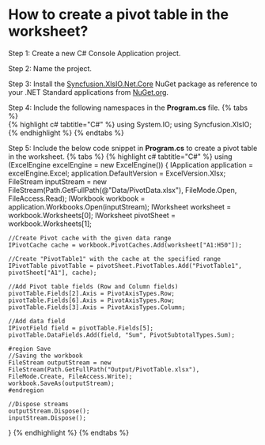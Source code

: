 # How to create a pivot table in the worksheet?

Step 1: Create a new C# Console Application project.

Step 2: Name the project.

Step 3: Install the [Syncfusion.XlsIO.Net.Core](https://www.nuget.org/packages/Syncfusion.XlsIO.Net.Core) NuGet package as reference to your .NET Standard applications from [NuGet.org](https://www.nuget.org).

Step 4: Include the following namespaces in the **Program.cs** file.
{% tabs %}  
{% highlight c# tabtitle="C#" %}
using System.IO;
using Syncfusion.XlsIO;
{% endhighlight %}
{% endtabs %}  

Step 5: Include the below code snippet in **Program.cs** to create a pivot table in the worksheet.
{% tabs %}
{% highlight c# tabtitle="C#" %}
using (ExcelEngine excelEngine = new ExcelEngine())
{
	IApplication application = excelEngine.Excel;
	application.DefaultVersion = ExcelVersion.Xlsx;
	FileStream inputStream = new FileStream(Path.GetFullPath(@"Data/PivotData.xlsx"), FileMode.Open, FileAccess.Read);
	IWorkbook workbook = application.Workbooks.Open(inputStream);
	IWorksheet worksheet = workbook.Worksheets[0];
	IWorksheet pivotSheet = workbook.Worksheets[1];

	//Create Pivot cache with the given data range
	IPivotCache cache = workbook.PivotCaches.Add(worksheet["A1:H50"]);

	//Create "PivotTable1" with the cache at the specified range
	IPivotTable pivotTable = pivotSheet.PivotTables.Add("PivotTable1", pivotSheet["A1"], cache);

	//Add Pivot table fields (Row and Column fields)
	pivotTable.Fields[2].Axis = PivotAxisTypes.Row;
	pivotTable.Fields[6].Axis = PivotAxisTypes.Row;
	pivotTable.Fields[3].Axis = PivotAxisTypes.Column;

	//Add data field
	IPivotField field = pivotTable.Fields[5];
	pivotTable.DataFields.Add(field, "Sum", PivotSubtotalTypes.Sum);

	#region Save
	//Saving the workbook
	FileStream outputStream = new FileStream(Path.GetFullPath("Output/PivotTable.xlsx"), FileMode.Create, FileAccess.Write);
	workbook.SaveAs(outputStream);
	#endregion

	//Dispose streams
	outputStream.Dispose();
	inputStream.Dispose();
}
{% endhighlight %}
{% endtabs %}